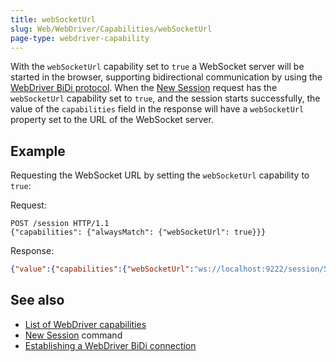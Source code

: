 ```yaml
---
title: webSocketUrl
slug: Web/WebDriver/Capabilities/webSocketUrl
page-type: webdriver-capability
---
```




With the `webSocketUrl` capability set to `true` a WebSocket server will be started in the browser, supporting bidirectional communication by using the [WebDriver BiDi protocol](https://w3c.github.io/webdriver-bidi/).
When the [New Session](/Web/WebDriver/Commands/NewSession) request has the `webSocketUrl` capability set to `true`, and the session starts successfully, the value of the `capabilities` field in the response will have a `webSocketUrl` property set to the URL of the WebSocket server.

## Example

Requesting the WebSocket URL by setting the `webSocketUrl` capability to `true`:

Request:

```http
POST /session HTTP/1.1
{"capabilities": {"alwaysMatch": {"webSocketUrl": true}}}
```

Response:

```json
{"value":{"capabilities":{"webSocketUrl":"ws://localhost:9222/session/571f206f-c3fe-794c-9218-77fa89595eb9", [..]}, "sessionId":"571f206f-c3fe-794c-9218-77fa89595eb9"}}
```

## See also

- [List of WebDriver capabilities](/Web/WebDriver/Capabilities)
- [New Session](/Web/WebDriver/Commands/NewSession) command
- [Establishing a WebDriver BiDi connection](https://w3c.github.io/webdriver-bidi/#establishing)
